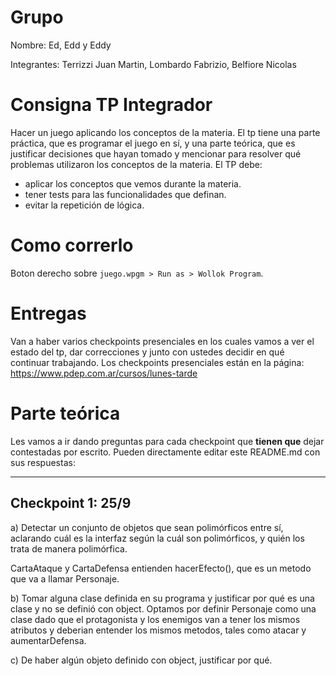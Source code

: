 # Grupo

Nombre: Ed, Edd y Eddy

Integrantes: Terrizzi Juan Martin, Lombardo Fabrizio, Belfiore Nicolas

# Consigna TP Integrador

Hacer un juego aplicando los conceptos de la materia. El tp tiene una parte práctica, que es programar el juego en sí, y una parte teórica, que es justificar decisiones que hayan tomado y mencionar para resolver qué problemas utilizaron los conceptos de la materia.
El TP debe:
- aplicar los conceptos que vemos durante la materia.
- tener tests para las funcionalidades que definan.
- evitar la repetición de lógica.

# Como correrlo

Boton derecho sobre `juego.wpgm > Run as > Wollok Program`.

# Entregas

Van a haber varios checkpoints presenciales en los cuales vamos a ver el estado del tp, dar correcciones y junto con ustedes decidir en qué continuar trabajando.
Los checkpoints presenciales están en la página: https://www.pdep.com.ar/cursos/lunes-tarde

# Parte teórica

Les vamos a ir dando preguntas para cada checkpoint que **tienen que** dejar contestadas por escrito. Pueden directamente editar este README.md con sus respuestas:

--------------------

## Checkpoint 1: 25/9

a) Detectar un conjunto de objetos que sean polimórficos entre sí, aclarando cuál es la interfaz según la cuál son polimórficos, y quién los trata de manera polimórfica.

CartaAtaque y CartaDefensa entienden hacerEfecto(), que es un metodo que va a llamar Personaje.

b) Tomar alguna clase definida en su programa y justificar por qué es una clase y no se definió con object. Optamos por definir Personaje como una clase dado que el protagonista y los enemigos van a tener los mismos atributos y deberian entender los mismos metodos, tales como atacar y aumentarDefensa.

c) De haber algún objeto definido con object, justificar por qué.


